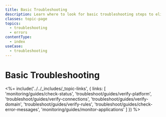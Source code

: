 ```yaml
---
title: Basic Troubleshooting
description: Learn where to look for basic troubleshooting steps to eliminate common problems such as Auth0 status, platform, connections, rules, domains, and how to generate HAR files and validate JWTs. 
classes: topic-page
topics:
  - troubleshooting
  - errors
contentType:
  - index
useCase:
  - troubleshooting
---
```


# Basic Troubleshooting

<%= include('../../_includes/_topic-links', { links: [
  'monitoring/guides/check-status',
  'troubleshoot/guides/verify-platform',
  'troubleshoot/guides/verify-connections',
  'troubleshoot/guides/verify-domain',
  'troubleshoot/guides/verify-rules',
  'troubleshoot/guides/check-error-messages',
  'monitoring/guides/monitor-applications'
  ] }) %>
